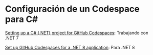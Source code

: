 # Configuración de un Codespace para C#

[Setting up a C# (.NET) project for GitHub Codespaces](https://docs.github.com/en/codespaces/setting-up-your-project-for-codespaces/adding-a-dev-container-configuration/setting-up-your-dotnet-project-for-codespaces): Trabajando con .NET 7

[Set up GitHub Codespaces for a .NET 8 application](https://dev.to/this-is-learning/set-up-github-codespaces-for-a-net-8-application-5999): Para .NET 8


